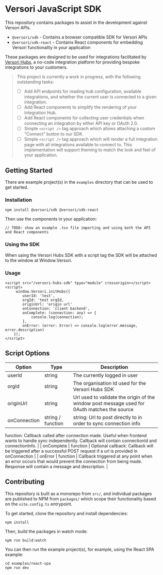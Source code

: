 # Versori JavaScript SDK

This repository contains packages to assist in the development against Versori APIs.

-   `@versori/sdk` - Contains a browser compatible SDK for Versori APIs
-   `@versori/sdk-react` - Contains React components for embedding Versori functionality in your application

These packages are designed to be used for integrations facilitated by [Versori Hubs][hubs], a no-code integration
platform for providing bespoke integrations to your customers.

> This project is currently a work in progress, with the following outstanding tasks:
>
> -   [ ] Add API endpoints for reading hub configuration, available integrations, and whether the current user is
>         connected to a given integration.
> -   [ ] Add React components to simplify the rendering of your Integration Hub.
> -   [ ] Add React components for collecting user credentials when connecting an integration by either API key or
>         OAuth 2.0.
> -   [ ] Simple `<script />` tag approach which allows attaching a custom "Connect" button to our SDK.
> -   [ ] Simple `<script />` tag approach which will render a full integration page with all integrations available to
>         connect to. This implementation will support theming to match the look and feel of your application.

## Getting Started

There are example project(s) in the `examples` directory that can be used to get started.

### Installation

```shell
npm install @versori/sdk @versori/sdk-react
```

Then use the components in your application:

```tsx
// TODO: show an example .tsx file importing and using both the API and React components
```

### Using the SDK

When using the Versori Hubs SDK with a script tag the SDK will be attached to the window at Window.Versori.

### Usage

```
<script src="/versori-hubs-sdk" tpye="module" crossorigin></script>
<script>
     window.Versori.initHubs({
        userId: 'test',
        orgId: 'test orgId,
        originUrl: 'origin url'
        onConnection: 'client backend',
        onComplete: (connection: any) => {
            console.log(connection);
        },
        onError: (error: Error) => console.log(error.message, error.description)
    });
</script>
```

## Script Options

| Option       | Type              | Description                                                                                  |
| ------------ | ----------------- | -------------------------------------------------------------------------------------------- |
| userId       | string            | The currently logged in user                                                                 |
| orgId        | string            | The organisation Id used for the Versori Hubs SDK                                            |
| originUrl    | string            | Url used to validate the origin of the window post message used for 0Auth matches the source |
| onConnection | string / function | string: Url to post directly to in order to sync connection info                             |

function: Callback called after connection made. Useful when frontend wants to handle sync independently. Callback will contain connectionId and connectionInfo. |
| onComplete | function | Optional callback: Callback will be triggered after a successful POST request if a url is provided in onConnection |
| onError | function | Callback triggered at any point when an error occurs that would prevent the connection from being made. Response will contain a message and description. |

## Contributing

This repository is built as a monorepo from `src/`, and individual packages are published to NPM from `packages/` which
scope their functionality based on the `vite.config.ts` entrypoint.

To get started, clone the repository and install dependencies:

```shell
npm install
```

Then, build the packages in watch mode:

```shell
npm run build:watch
```

You can then run the example project(s), for example, using the React SPA example:

```shell
cd examples/react-spa
npm run dev
```

[hubs]: https://www.versori.com/integration-hub
